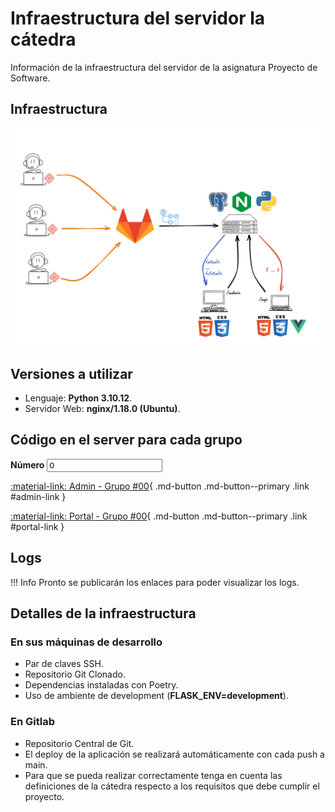# Infraestructura del servidor la cátedra

Información de la infraestructura del servidor de la asignatura Proyecto de Software.

## Infraestructura

![infraestructura](images/infraestructura.png)

## Versiones a utilizar

- Lenguaje: <strong>Python 3.10.12</strong>.
- Servidor Web: <strong>nginx/1.18.0 (Ubuntu)</strong>.
<!--- - Servidor de Base de Datos: <strong>PostgreSQL 15</strong>. -->
<!---- Node: <strong>v14.20.0 (npm 6.14.17)</strong>. -->

## Código en el server para cada grupo

<label for="number">
  <strong>Número</strong>

  <input type="number" min=0 step=1 value=0 class="md-input link" id="number" pattern="[0-9]+">
</label>

[:material-link: Admin - Grupo #00](https://admin-grupo00.proyecto2023.linti.unlp.edu.ar/){ .md-button .md-button--primary .link #admin-link }

[:material-link: Portal - Grupo #00](https://grupo00.proyecto2023.linti.unlp.edu.ar/){ .md-button .md-button--primary .link #portal-link }

## Logs

!!! Info
    Pronto se publicarán los enlaces para poder visualizar los logs.

## Detalles de la infraestructura

### En sus máquinas de desarrollo

- Par de claves SSH.
- Repositorio Git Clonado.
- Dependencias instaladas con Poetry.
- Uso de ambiente de development (<strong>FLASK_ENV=development</strong>).

### En Gitlab

- Repositorio Central de Git.
- El deploy de la aplicación se realizará automáticamente con cada push a main.
- Para que se pueda realizar correctamente tenga en cuenta las definiciones
  de la cátedra respecto a los requisitos que debe cumplir el proyecto.
